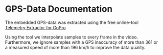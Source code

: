 # GPS-Data Documentation

The embedded GPS-data was extracted using the free online-tool [Telemetry Extractor for GoPro](https://goprotelemetryextractor.com/free/)

Using the tool we interpolate samples to every frame in the video. Furthermore, we ignore samples with a GPS inaccuracy of more than 361 or a measured speed of more than 196 km/h to improve the data quality.
